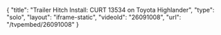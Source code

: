 {
    "title": "Trailer Hitch Install: CURT 13534 on Toyota Highlander",
    "type": "solo",
    "layout": "iframe-static",
    "videoId": "26091008",
    "url": "\/tvpembed\/26091008"
}